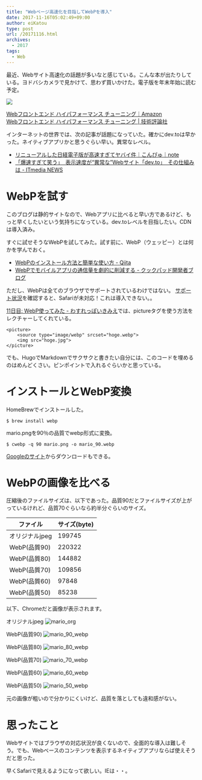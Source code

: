 ```yaml
---
title: "Webページ高速化を目指してWebPを導入"
date: 2017-11-16T05:02:49+09:00
author: eiKatou
type: post
url: /20171116.html
archives:
  - 2017
tags:
  - Web
---
```


最近、Webサイト高速化の話題が多いなと感じている。こんな本が出たりしている。ヨドバシカメラで見かけて、思わず買いかけた。電子版を年末年始に読む予定。

<a href="https://www.amazon.co.jp/dp/B0728K5JZV/ref=as_li_ss_il?_encoding=UTF8&btkr=1&linkCode=li2&tag=eikatou-22&linkId=66c58e826f4f81c38e46bde51666b315" target="_blank"><img border="0" src="//ws-fe.amazon-adsystem.com/widgets/q?_encoding=UTF8&ASIN=B0728K5JZV&Format=_SL160_&ID=AsinImage&MarketPlace=JP&ServiceVersion=20070822&WS=1&tag=eikatou-22" ></a><img src="https://ir-jp.amazon-adsystem.com/e/ir?t=eikatou-22&l=li2&o=9&a=B0728K5JZV" width="1" height="1" border="0" alt="" style="border:none !important; margin:0px !important;" />

[Webフロントエンド ハイパフォーマンス チューニング｜Amazon](http://amzn.to/2AQeVVe)  
[Webフロントエンド ハイパフォーマンス チューニング | 技術評論社](http://gihyo.jp/book/2017/978-4-7741-8967-3)

<!--more-->

インターネットの世界では、次の記事が話題になっていた。確かにdev.toは早かった。ネイティブアプリかと思うぐらい早い。異常なレベル。

- [リニューアルした日経電子版が高速すぎてヤバイ件｜こんぴゅ｜note](https://note.mu/konpyu/n/n9fd5b81f6305)
- [「爆速すぎて笑う」　表示速度が“異常な”Webサイト「dev.to」　その仕組みは - ITmedia NEWS](http://www.itmedia.co.jp/news/articles/1711/15/news133.html)

# WebPを試す
このブログは静的サイトなので、Webアプリに比べると早い方であるけど、もっと早くしたいという気持ちになっている。dev.toレベルを目指したい。CDNは導入済み。

すぐに試せそうなWebPを試してみた。試す前に、WebP（ウェッピー）とは何かを学んでおく。

- [WebPのインストール方法と簡単な使い方 - Qiita](https://qiita.com/itosho/items/50636b1b3ff7e83dc0f2)
- [WebPでモバイルアプリの通信量を劇的に削減する - クックパッド開発者ブログ](http://techlife.cookpad.com/entry/2014/12/04/090000)

ただし、WebPは全てのブラウザでサポートされているわけではない。
[サポート状況](https://caniuse.com/#feat=webp)を確認すると、Safariが未対応！これは導入できない。。

[11日目: WebP使ってみた - わすれっぽいきみえ](http://kimikimi714.hatenablog.com/entry/2016/12/11/080000)では、pictureタグを使う方法をレクチャーしてくれている。

    <picture>
        <source type="image/webp" srcset="hoge.webp">
        <img src="hoge.jpg">
    </picture>

でも、HugoでMarkdownでサクサクと書きたい自分には、このコードを埋めるのはめんどくさい。ピンポイントで入れるぐらいかと思っている。

# インストールとWebP変換
HomeBrewでインストールした。

    $ brew install webp

mario.pngを90％の品質でwebp形式に変換。

    $ cwebp -q 90 mario.png -o mario_90.webp

[Googleのサイト](https://developers.google.com/speed/webp/download)からダウンロードもできる。

# WebPの画像を比べる
圧縮後のファイルサイズは、以下であった。品質90だとファイルサイズが上がっているけれど、品質70ぐらいなら約半分ぐらいのサイズ。

| ファイル | サイズ(byte) |
| ------- | ------- |
| オリジナルjpeg | 199745 |
| WebP(品質90) | 220322 |
| WebP(品質80) | 144882 |
| WebP(品質70) | 109856 |
| WebP(品質60) | 97848 |
| WebP(品質50) | 85238 |

以下、Chromeだと画像が表示されます。

オリジナルjpeg
![mario_org](/uploads/2017/11/mario.jpg)

WebP(品質90)
![mario_90_webp](/uploads/2017/11/mario_90.webp)

WebP(品質80)
![mario_80_webp](/uploads/2017/11/mario_80.webp)

WebP(品質70)
![mario_70_webp](/uploads/2017/11/mario_70.webp)

WebP(品質60)
![mario_60_webp](/uploads/2017/11/mario_60.webp)

WebP(品質50)
![mario_50_webp](/uploads/2017/11/mario_50.webp)

元の画像が粗いので分かりにくいけど、品質を落としても違和感がない。

# 思ったこと
Webサイトではブラウザの対応状況が良くないので、全面的な導入は難しそう。でも、Webベースのコンテンツを表示するネイティブアプリならば使えそうだと思った。

早くSafariで見えるようになって欲しい。IEは・・。
